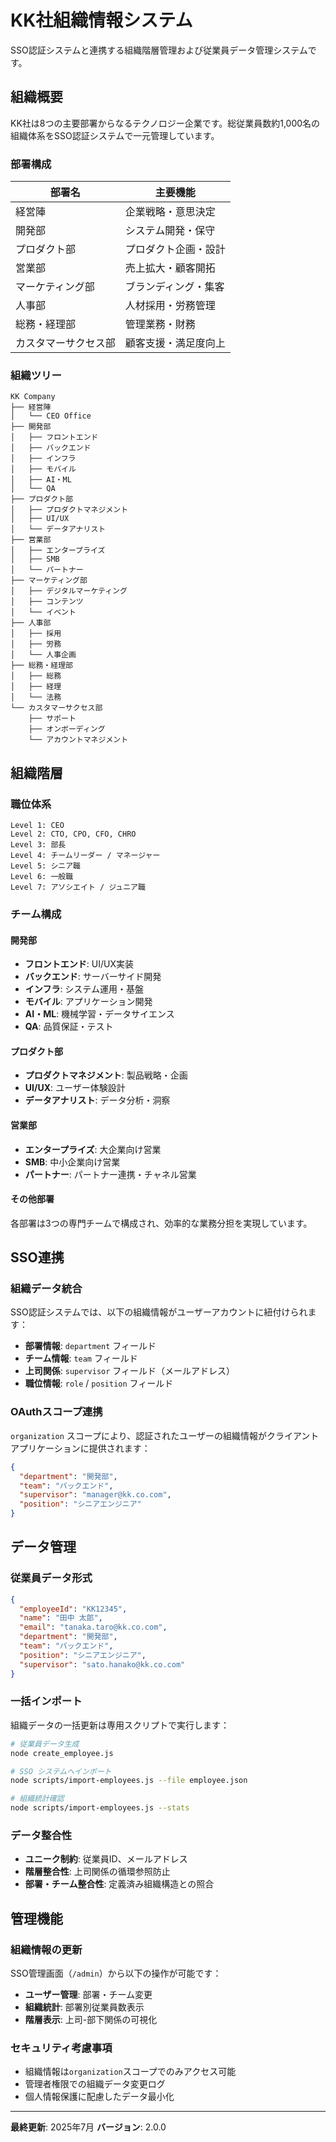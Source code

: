 # KK社組織情報システム

SSO認証システムと連携する組織階層管理および従業員データ管理システムです。

## 組織概要

KK社は8つの主要部署からなるテクノロジー企業です。総従業員数約1,000名の組織体系をSSO認証システムで一元管理しています。

### 部署構成

| 部署名 | 主要機能 |
|--------|----------|
| 経営陣 | 企業戦略・意思決定 |
| 開発部 | システム開発・保守 |
| プロダクト部 | プロダクト企画・設計 |
| 営業部 | 売上拡大・顧客開拓 |
| マーケティング部 | ブランディング・集客 |
| 人事部 | 人材採用・労務管理 |
| 総務・経理部 | 管理業務・財務 |
| カスタマーサクセス部 | 顧客支援・満足度向上 |

### 組織ツリー

```
KK Company
├── 経営陣
│   └── CEO Office
├── 開発部
│   ├── フロントエンド
│   ├── バックエンド
│   ├── インフラ
│   ├── モバイル
│   ├── AI・ML
│   └── QA
├── プロダクト部
│   ├── プロダクトマネジメント
│   ├── UI/UX
│   └── データアナリスト
├── 営業部
│   ├── エンタープライズ
│   ├── SMB
│   └── パートナー
├── マーケティング部
│   ├── デジタルマーケティング
│   ├── コンテンツ
│   └── イベント
├── 人事部
│   ├── 採用
│   ├── 労務
│   └── 人事企画
├── 総務・経理部
│   ├── 総務
│   ├── 経理
│   └── 法務
└── カスタマーサクセス部
    ├── サポート
    ├── オンボーディング
    └── アカウントマネジメント
```

## 組織階層

### 職位体系
```
Level 1: CEO
Level 2: CTO, CPO, CFO, CHRO
Level 3: 部長
Level 4: チームリーダー / マネージャー
Level 5: シニア職
Level 6: 一般職
Level 7: アソシエイト / ジュニア職
```

### チーム構成

#### 開発部
- **フロントエンド**: UI/UX実装
- **バックエンド**: サーバーサイド開発
- **インフラ**: システム運用・基盤
- **モバイル**: アプリケーション開発
- **AI・ML**: 機械学習・データサイエンス
- **QA**: 品質保証・テスト

#### プロダクト部
- **プロダクトマネジメント**: 製品戦略・企画
- **UI/UX**: ユーザー体験設計
- **データアナリスト**: データ分析・洞察

#### 営業部
- **エンタープライズ**: 大企業向け営業
- **SMB**: 中小企業向け営業
- **パートナー**: パートナー連携・チャネル営業

#### その他部署
各部署は3つの専門チームで構成され、効率的な業務分担を実現しています。

## SSO連携

### 組織データ統合
SSO認証システムでは、以下の組織情報がユーザーアカウントに紐付けられます：

- **部署情報**: `department` フィールド
- **チーム情報**: `team` フィールド  
- **上司関係**: `supervisor` フィールド（メールアドレス）
- **職位情報**: `role` / `position` フィールド

### OAuthスコープ連携
`organization` スコープにより、認証されたユーザーの組織情報がクライアントアプリケーションに提供されます：

```json
{
  "department": "開発部",
  "team": "バックエンド",
  "supervisor": "manager@kk.co.com",
  "position": "シニアエンジニア"
}
```

## データ管理

### 従業員データ形式
```json
{
  "employeeId": "KK12345",
  "name": "田中 太郎",
  "email": "tanaka.taro@kk.co.com",
  "department": "開発部",
  "team": "バックエンド",
  "position": "シニアエンジニア",
  "supervisor": "sato.hanako@kk.co.com"
}
```

### 一括インポート
組織データの一括更新は専用スクリプトで実行します：

```bash
# 従業員データ生成
node create_employee.js

# SSO システムへインポート
node scripts/import-employees.js --file employee.json

# 組織統計確認
node scripts/import-employees.js --stats
```

### データ整合性
- **ユニーク制約**: 従業員ID、メールアドレス
- **階層整合性**: 上司関係の循環参照防止
- **部署・チーム整合性**: 定義済み組織構造との照合

## 管理機能

### 組織情報の更新
SSO管理画面（`/admin`）から以下の操作が可能です：

- **ユーザー管理**: 部署・チーム変更
- **組織統計**: 部署別従業員数表示
- **階層表示**: 上司-部下関係の可視化

### セキュリティ考慮事項
- 組織情報は`organization`スコープでのみアクセス可能
- 管理者権限での組織データ変更ログ
- 個人情報保護に配慮したデータ最小化

---

**最終更新**: 2025年7月
**バージョン**: 2.0.0